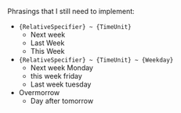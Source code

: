 Phrasings that I still need to implement:
- `{RelativeSpecifier} ~ {TimeUnit}`
    - Next week
    - Last Week
    - This Week
- `{RelativeSpecifier} ~ {TimeUnit} ~ {Weekday}`
    - Next week Monday
    - this week friday
    - Last week tuesday
- Overmorrow
    - Day after tomorrow